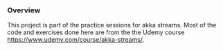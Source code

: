### Overview

This project is part of the practice sessions for akka streams. Most of the code and exercises done here are from the the Udemy course https://www.udemy.com/course/akka-streams/.

